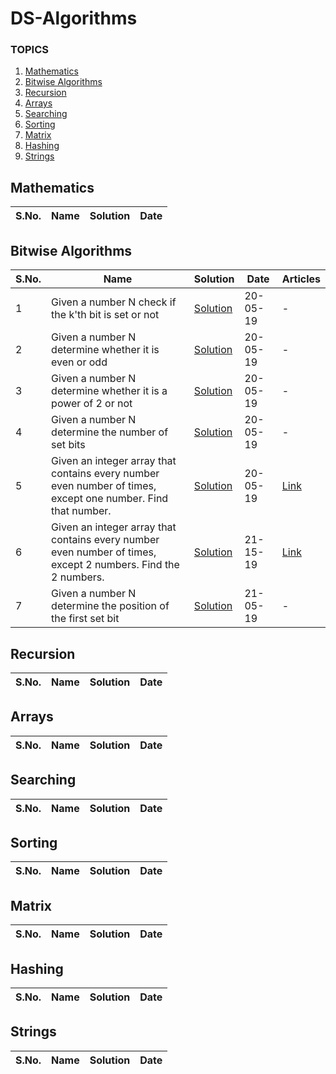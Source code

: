 # DS-Algorithms

### TOPICS
1. [Mathematics][1]
2. [Bitwise Algorithms][2]
3. [Recursion][3]
4. [Arrays][4]
5. [Searching][5]
6. [Sorting][6]
7. [Matrix][7]
8. [Hashing][8]
9. [Strings][9]

[1]:#Mathematics
[2]:#Bitwise-Algorithms
[3]:#Recursion
[4]:#Arrays
[5]:#Searching
[6]:#Sorting
[7]:#Matrix
[8]:#Hashing
[9]:#Strings

## Mathematics
S.No. | Name | Solution | Date
--- | --- | --- | ---

## Bitwise Algorithms
S.No. | Name | Solution | Date | Articles
--- | --- | --- | --- | ---
1 | Given a number N check if the k'th bit is set or not | [Solution](https://github.com/shiv-1998/DS-Algorithms/blob/master/Bitwise%20Algorithms/01%20Check%20kth%20bit%20is%20set%20or%20not.cpp) | 20-05-19 | -
2 | Given a number N determine whether it is even or odd | [Solution](https://github.com/shiv-1998/DS-Algorithms/blob/master/Bitwise%20Algorithms/02.cpp) | 20-05-19 | -
3 | Given a number N determine whether it is a power of 2 or not | [Solution](https://github.com/shiv-1998/DS-Algorithms/blob/master/Bitwise%20Algorithms/03.cpp) | 20-05-19 | -
4 | Given a number N determine the number of set bits | [Solution](https://github.com/shiv-1998/DS-Algorithms/blob/master/Bitwise%20Algorithms/04.cpp) | 20-05-19 | -
5 | Given an integer array that contains every number even number of times, except one number. Find that number. | [Solution](https://github.com/shiv-1998/DS-Algorithms/blob/master/Bitwise%20Algorithms/05.cpp) | 20-05-19 | [Link](https://www.geeksforgeeks.org/find-the-number-occurring-odd-number-of-times/)
6 | Given an integer array that contains every number even number of times, except 2 numbers. Find the 2 numbers. | [Solution](https://github.com/shiv-1998/DS-Algorithms/blob/master/Bitwise%20Algorithms/06.cpp) | 21-15-19 | [Link](https://www.geeksforgeeks.org/find-the-two-numbers-with-odd-occurences-in-an-unsorted-array/)
7 | Given a number N determine the position of the first set bit | [Solution](https://github.com/shiv-1998/DS-Algorithms/blob/master/Bitwise%20Algorithms/07.cpp) | 21-05-19 | -

## Recursion
S.No. | Name | Solution | Date
--- | --- | --- | ---

## Arrays
S.No. | Name | Solution | Date
--- | --- | --- | ---

## Searching
S.No. | Name | Solution | Date
--- | --- | --- | ---

## Sorting
S.No. | Name | Solution | Date
--- | --- | --- | ---

## Matrix
S.No. | Name | Solution | Date
--- | --- | --- | ---

## Hashing
S.No. | Name | Solution | Date
--- | --- | --- | ---

## Strings
S.No. | Name | Solution | Date
--- | --- | --- | ---
